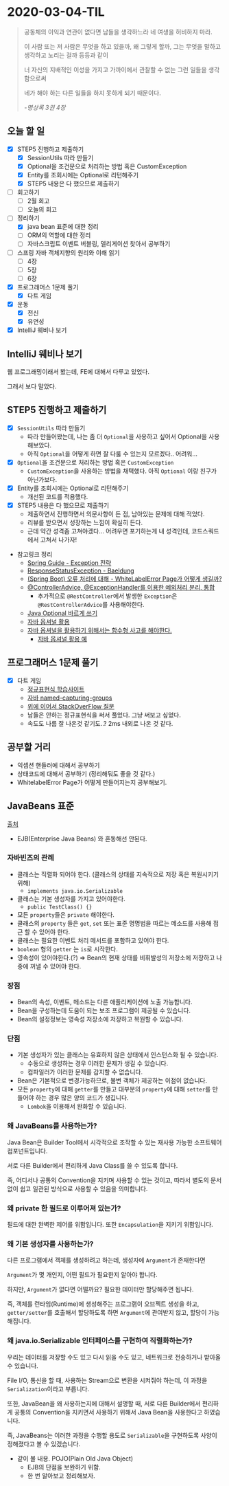 # 2020-03-04-TIL

> 공동체의 이익과 연관이 없다면 남들을 생각하느라 네 여생을 허비하지 마라.
>
> 이 사람 또는 저 사람은 무엇을 하고 있을까, 왜 그렇게 할까, 그는 무엇을 말하고 생각하고 노리는 걸까 등등과 같이
>
> 너 자신의 지배적인 이성을 가지고 가까이에서 관찰할 수 없는 그런 일들을 생각함으로써
>
> 네가 해야 하는 다른 일들을 하지 못하게 되기 때문이다.
>
> *-명상록 3권 4장*

## 오늘 할 일

- [x] STEP5 진행하고 제출하기
  - [x] SessionUtils 따라 만들기
  - [x] Optional을 조건문으로 처리하는 방법 혹은 CustomException
  - [x] Entity를 조회시에는 Optional로 리턴해주기
  - [x] STEP5 내용은 다 했으므로 제출하기
- [ ] 회고하기
  - [ ] 2월 회고
  - [ ] 오늘의 회고
- [ ] 정리하기
  - [x] java bean 표준에 대한 정리
  - [ ] ORM의 역할에 대한 정리
  - [ ] 자바스크립트 이벤트 버블링, 델리게이션 찾아서 공부하기
  
- [ ] 스프링 자바 객체지향의 원리와 이해 읽기
  - [ ] 4장
  - [ ] 5장
  - [ ] 6장
- [x] 프로그래머스 1문제 풀기
  - [x] 다트 게임
- [x] 운동
  - [x] 전신
  - [x] 유연성
- [x] IntelliJ 웨비나 보기

## IntelliJ 웨비나 보기

웹 프로그래밍이래서 봤는데, FE에 대해서 다루고 있었다.

그래서 보다 말았다.

## STEP5 진행하고 제출하기

- [x] `SessionUtils` 따라 만들기
  - 따라 만들어봤는데, 나는 좀 더 `Optional`을 사용하고 싶어서 Optional을 사용해보았다.
  - 아직 `Optional`을 어떻게 하면 잘 다룰 수 있는지 모르겠다.. 어려워...
- [x] `Optional`을 조건문으로 처리하는 방법 혹은 `CustomException`
  - `CustomException`을 사용하는 방법을 채택했다. 아직 `Optional` 이랑 친구가 아닌가보다.
- [x] Entity를 조회시에는 Optional로 리턴해주기
  - 개선된 코드를 적용했다.
- [x] STEP5 내용은 다 했으므로 제출하기
  - 제출하면서 진행하면서 의문사항이 든 점, 남아있는 문제에 대해 적었다.
  - 리뷰를 받으면서 성장하는 느낌이 확실히 든다.
  - 근데 약간 성격좀 고쳐야겠다... 어려우면 포기하는게 내 성격인데, 코드스쿼드에서 고쳐서 나가자!

- 참고링크 정리
  - [Spring Guide - Exception 전략](https://cheese10yun.github.io/spring-guide-exception/)
  - [ResponseStatusException - Baeldung](https://www.baeldung.com/spring-response-status-exception)
  - [(Spring Boot) 오류 처리에 대해 - WhiteLabelError Page가 어떻게 생길까?](https://supawer0728.github.io/2019/04/04/spring-error-handling/)
  - [@ControllerAdvice, @ExceptionHandler를 이용한 예외처리 분리, 통합](https://jeong-pro.tistory.com/195)
    - 추가적으로 `@RestController`에서 발생한 `Exception`은 `@RestControllerAdvice`를 사용해야한다.
  - [Java Optional 바르게 쓰기](http://homoefficio.github.io/2019/10/03/Java-Optional-바르게-쓰기/)
  - [자바 옵셔널 활용](https://jdm.kr/blog/234)
  - [자바 옵셔널을 활용하기 위해서는 함수형 사고를 해야한다.](https://www.daleseo.com/java8-optional-after/)
    - [자바 옵셔널 활용 예](https://www.daleseo.com/java8-optional-effective/)

## 프로그래머스 1문제 풀기

- [x] 다트 게임
  - [정규표현식 학습사이트](https://regexone.com/)
  - [자바 named-capturing-groups](https://www.logicbig.com/tutorials/core-java-tutorial/java-regular-expressions/named-captruing-groups.html)
  - [위에 이어서 StackOverFlow 질문](https://stackoverflow.com/questions/415580/regex-named-groups-in-java)
  - 남들은 안하는 정규표현식을 써서 풀었다. 그냥 써보고 싶었다.
  - 속도도 나름 잘 나온것 같기도..? 2ms 내외로 나온 것 같다.

## 공부할 거리

- 익셉션 핸들러에 대해서 공부하기
- 상태코드에 대해서 공부하기 (정리해둬도 좋을 것 같다.)
- WhitelabelError Page가 어떻게 만들어지는지 공부해보기.

## JavaBeans 표준

[출처](https://ko.wikipedia.org/wiki/%EC%9E%90%EB%B0%94%EB%B9%88%EC%A6%88)

- EJB(Enterprise Java Beans) 와 혼동해선 안된다.

### 자바빈즈의 관례

- 클래스는 직렬화 되어야 한다. (클래스의 상태를 지속적으로 저장 혹은 복원시키기 위해)
  - `implements java.io.Serializable`
- 클래스는 기본 생성자를 가지고 있어야한다.
  - `public TestClass() {}`
- 모든 `property`들은 `private` 해야한다.
- 클래스의 `property` 들은 `get`, `set` 또는 표준 명명법을 따르는 메소드를 사용해 접근 할 수 있어야 한다.
- 클래스는 필요한 이벤트 처리 메서드를 포함하고 있어야 한다.
- `boolean` 형의 `getter` 는 `is`로 시작한다.
- 영속성이 있어야한다.(?) ⇒ Bean의 현재 상태를 비휘발성의 저장소에 저장하고 나중에 꺼낼 수 있어야 한다.

### 장점

- Bean의 속성, 이벤트, 메소드는 다른 애플리케이션에 노출 가능합니다.
- Bean을 구성하는데 도움이 되는 보조 프로그램이 제공될 수 있습니다.
- Bean의 설정정보는 영속성 저장소에 저장하고 복원할 수 있습니다.

### 단점

- 기본 생성자가 있는 클래스는 유효하지 않은 상태에서 인스턴스화 될 수 있습니다.
  - 수동으로 생성하는 경우 이러한 문제가 생길 수 있습니다.
  - 컴파일러가 이러한 문제를 감지할 수 없습니다.
- Bean은 기본적으로 변경가능하므로, 불변 객체가 제공하는 이점이 없습니다.
- 모든 `property`에 대해 `getter`를 만들고 대부분의 `property`에 대해 `setter`를 만들어야 하는 경우 많은 양의 코드가 생깁니다.
  - `Lombok`을 이용해서 완화할 수 있습니다.

### 왜 JavaBeans를 사용하는가?

Java Bean은 Builder Tool에서 시각적으로 조작할 수 있는 재사용 가능한 소프트웨어 컴포넌트입니다.

서로 다른 Builder에서 편리하게 Java Class를 쓸 수 있도록 합니다.

즉, 어디서나 공통의 Convention을 지키며 사용할 수 있는 것이고, 따라서 별도의 문서 없이 쉽고 일관된 방식으로 사용할 수 있음을 의미합니다.

### 왜 private 한 필드로 이루어져 있는가?

필드에 대한 완벽한 제어를 위함입니다. 또한 `Encapsulation`을 지키기 위함입니다.

### 왜 기본 생성자를 사용하는가?

다른 프로그램에서 객체를 생성하려고 하는데, 생성자에 `Argument`가 존재한다면

`Argument`가 몇 개인지, 어떤 필드가 필요한지 알아야 합니다.

하지만, `Argument`가 없다면 어떨까요? 필요한 데이터만 할당해주면 됩니다.

즉, 객체를 런타임(Runtime)에 생성해주는 프로그램이 오브젝트 생성을 하고, `getter/setter`를 호출해서 할당하도록 하면 `Argument`에 관여받지 않고, 할당이 가능해집니다.

### 왜 java.io.Serializable 인터페이스를 구현하여 직렬화하는가?

우리는 데이터를 저장할 수도 있고 다시 읽을 수도 있고, 네트워크로 전송하거나 받아올 수 있습니다.

File I/O, 통신을 할 때, 사용하는 Stream으로 변환을 시켜줘야 하는데, 이 과정을 `Serialization`이라고 부릅니다.

또한, JavaBean을 왜 사용하는지에 대해서 설명할 때, 서로 다른 Builder에서 편리하게 공통의 Convention을 지키면서 사용하기 위해서 Java Bean을 사용한다고 하였습니다.

즉, JavaBeans는 이러한 과정을 수행할 용도로 `Serializable`을 구현하도록 사양이 정해졌다고 볼 수 있겠습니다.

- 같이 볼 내용. POJO(Plain Old Java Object)
  - EJB의 단점을 보완하기 위함.
  - 한 번 알아보고 정리해보자.